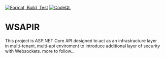 [![Format, Build, Test](https://github.com/OTopCat/WSAPIR/actions/workflows/FBT.yml/badge.svg?branch=dev)](https://github.com/OTopCat/WSAPIR/actions/workflows/FBT.yml)
[![CodeQL](https://github.com/OTopCat/WSAPIR/actions/workflows/github-code-scanning/codeql/badge.svg?branch=dev)](https://github.com/OTopCat/WSAPIR/actions/workflows/github-code-scanning/codeql) 

# WSAPIR

This project is ASP.NET Core API designed to act as an infrastracture layer in multi-tenant, multi-api enviroment to introduce additional layer of security with Websockets.
more to follow...
